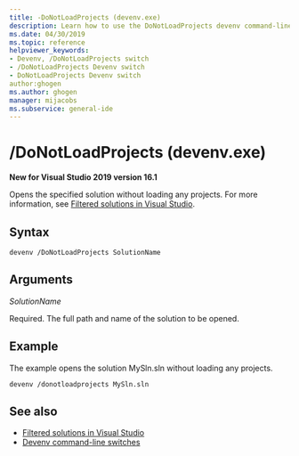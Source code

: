 ```yaml
---
title: -DoNotLoadProjects (devenv.exe)
description: Learn how to use the DoNotLoadProjects devenv command-line switch to open the specified solution without loading any projects.
ms.date: 04/30/2019
ms.topic: reference
helpviewer_keywords:
- Devenv, /DoNotLoadProjects switch
- /DoNotLoadProjects Devenv switch
- DoNotLoadProjects Devenv switch
author:ghogen
ms.author: ghogen
manager: mijacobs
ms.subservice: general-ide
---
```

# /DoNotLoadProjects (devenv.exe)

**New for Visual Studio 2019 version 16.1**

Opens the specified solution without loading any projects. For more information, see [Filtered solutions in Visual Studio](../filtered-solutions.md).

## Syntax

```shell
devenv /DoNotLoadProjects SolutionName
```

## Arguments

*SolutionName*

Required. The full path and name of the solution to be opened.

## Example

The example opens the solution MySln.sln without loading any projects.

```shell
devenv /donotloadprojects MySln.sln
```

## See also

- [Filtered solutions in Visual Studio](../filtered-solutions.md)
- [Devenv command-line switches](../../ide/reference/devenv-command-line-switches.md)
